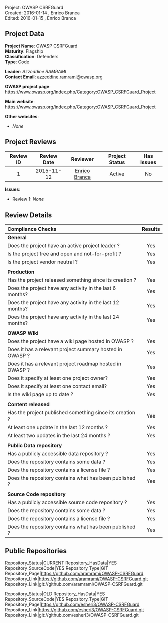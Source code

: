 Project:     OWASP CSRFGuard  
Created:     2016-01-14 , Enrico Branca  
Edited:      2016-01-15 , Enrico Branca  


[//]: # (BE SURE THERE ARE NO EMPTY LINES BEFORE 'Project')  
[//]: # (end each line of the metadata with TWO spaces before the newline)  
[//]: # (insert TWO blank lines after the metadata)  
[//]: # (<ADD YOUR TEXT STARTING FROM HERE>)  

## Project Data  

**Project Name**: OWASP CSRFGuard  
**Maturity**: Flagship  
**Classification**: Defenders  
**Type**: Code  

**Leader**: *Azzeddine RAMRAMI*  
**Contact Email**: <azzeddine.ramrami@owasp.org>  

**OWASP project page**:  
<https://www.owasp.org/index.php/Category:OWASP_CSRFGuard_Project>

**Main website**:  
<https://www.owasp.org/index.php/Category:OWASP_CSRFGuard_Project>

**Other websites**:  
- *None*

## Project Reviews  

| **Review ID** |   **Review Date**   |  **Reviewer**              |  **Project Status** |  **Has Issues**  |  
|:-------------:|:-------------------:|:--------------------------:|:-------------------:|:----------------:|  
| 1             | 2015-11-12          | [Enrico Branca][001]       |    Active           |     No           |  

[001]: ../lists/reviewers#enrico_branca

**Issues**:
- Review 1:  *None*


## Review Details  

|     **Compliance Checks**                                   |    **Results**     |
|:------------------------------------------------------------|:------------------:|
|     **General**                                             |                    |
| Does the project have an active project leader ?            |      Yes           |
| Is the project free and open and not-for-profit ?           |      Yes           |
| Is the project vendor neutral ?                             |      Yes           |
|                                                             |                    |
|     **Production**                                          |                    |
| Has the project released something since its creation ?     |      Yes           |
| Does the project have any activity in the last 6 months?    |      Yes           |
| Does the project have any activity in the last 12 months?   |      Yes           |
| Does the project have any activity in the last 24 months?   |      Yes           |
|                                                             |                    |
|     **OWASP Wiki**                                          |                    |
| Does the project have a wiki page hosted in OWASP ?         |      Yes           |
| Does it has a relevant project summary hosted in OWASP ?    |      Yes           |
| Does it has a relevant project roadmap hosted in OWASP ?    |      Yes           |
| Does it specify at least one project owner?                 |      Yes           |
| Does it specify at least one contact email?                 |      Yes           |
| Is the wiki page up to date ?                               |      Yes           |
|                                                             |                    |
|     **Content released**                                    |                    |
| Has the project published something since its creation ?    |      Yes           |
| At least one update in the last 12 months ?                 |      Yes           |
| At least two updates in the last 24 months ?                |      Yes           |
|                                                             |                    |
|     **Public Data repository**                              |                    |
| Has a publicly accessible data repository ?                 |      Yes           |
| Does the repository contains some data ?                    |      Yes           |
| Does the repository contains a license file ?               |      Yes           |
| Does the repository contains what has been published ?      |      Yes           |
|                                                             |                    |
|     **Source Code repository**                              |                    |
| Has a publicly accessible source code repository ?          |      Yes           |
| Does the repository contains some data ?                    |      Yes           |
| Does the repository contains a license file ?               |      Yes           |
| Does the repository contains what has been published ?      |      Yes           |



## Public Repositories  

Repository_Status|CURRENT
Repository_HasData|YES
Repository_SourceCode|YES
Repository_Type|GIT
Repository_Page|<https://github.com/aramrami/OWASP-CSRFGuard>
Repository_Link|<https://github.com/aramrami/OWASP-CSRFGuard.git>
Repository_Link|git://github.com/aramrami/OWASP-CSRFGuard.git

Repository_Status|OLD
Repository_HasData|YES
Repository_SourceCode|YES
Repository_Type|GIT
Repository_Page|<https://github.com/esheri3/OWASP-CSRFGuard>
Repository_Link|<https://github.com/esheri3/OWASP-CSRFGuard.git>
Repository_Link|git://github.com/esheri3/OWASP-CSRFGuard.git


[//]: # (<STOP HERE - do not write anything after this point !!! >)

